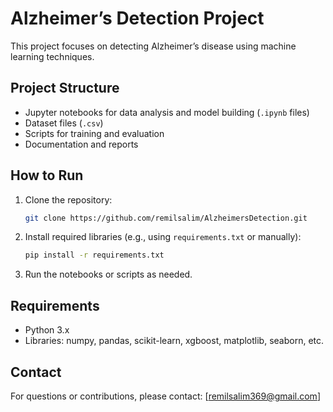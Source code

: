 
# Alzheimer’s Detection Project

This project focuses on detecting Alzheimer’s disease using machine learning techniques.

## Project Structure

- Jupyter notebooks for data analysis and model building (`.ipynb` files)
- Dataset files (`.csv`)
- Scripts for training and evaluation
- Documentation and reports

## How to Run

1. Clone the repository:
   ```bash
   git clone https://github.com/remilsalim/AlzheimersDetection.git
   ```
2. Install required libraries (e.g., using `requirements.txt` or manually):
   ```bash
   pip install -r requirements.txt
   ```
3. Run the notebooks or scripts as needed.

## Requirements

- Python 3.x
- Libraries: numpy, pandas, scikit-learn, xgboost, matplotlib, seaborn, etc.

## Contact

For questions or contributions, please contact: [remilsalim369@gmail.com]
